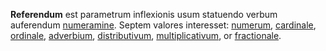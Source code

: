 **Referendum** est parametrum inflexionis usum statuendo verbum auferendum [numeramine](numeramen.md). Septem valores interesset: [numerum](numerus.md), [cardinale](cardinale.md), [ordinale](ordinale.md), [adverbium](adverbium.md), [distributivum](distributivum.md), [multiplicativum](multiplicativum.md), or [fractionale](fractionale.md).
